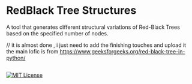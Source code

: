 # RedBlack Tree Structures
A tool that generates different structural variations of Red-Black Trees based on the specified number of nodes.




// it is almost done , i just need to add the finishing touches and upload it 
the main lofic is from 
https://www.geeksforgeeks.org/red-black-tree-in-python/ 



##

[![MIT License](https://img.shields.io/badge/License-MIT-green.svg)](https://choosealicense.com/licenses/mit/)
